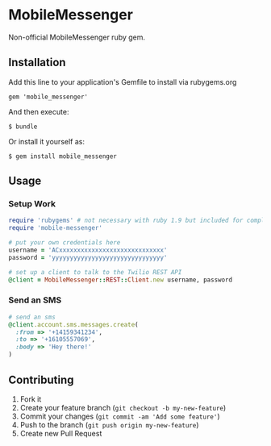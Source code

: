 # MobileMessenger

Non-official MobileMessenger ruby gem.

## Installation


Add this line to your application's Gemfile to install via rubygems.org

    gem 'mobile_messenger'

And then execute:

    $ bundle

Or install it yourself as:

    $ gem install mobile_messenger

## Usage

### Setup Work

``` ruby
require 'rubygems' # not necessary with ruby 1.9 but included for completeness
require 'mobile-messenger'

# put your own credentials here
username = 'ACxxxxxxxxxxxxxxxxxxxxxxxxxxxxx'
password = 'yyyyyyyyyyyyyyyyyyyyyyyyyyyyyyy'

# set up a client to talk to the Twilio REST API
@client = MobileMessenger::REST::Client.new username, password
```

### Send an SMS

``` ruby
# send an sms
@client.account.sms.messages.create(
  :from => '+14159341234',
  :to => '+16105557069',
  :body => 'Hey there!'
)
```


## Contributing

1. Fork it
2. Create your feature branch (`git checkout -b my-new-feature`)
3. Commit your changes (`git commit -am 'Add some feature'`)
4. Push to the branch (`git push origin my-new-feature`)
5. Create new Pull Request
